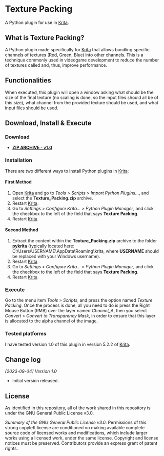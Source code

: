 # Texture Packing
A Python plugin for use in [Krita](https://krita.org).

## What is Texture Packing?
A Python plugin made specifically for [Krita](https://krita.org) that allows bundling specific channels of textures (Red, Green, Blue) into other channels. This is a technique commonly used in videogame development to reduce the number of textures called and, thus, improve performance.

## Functionalities
When executed, this plugin will open a window asking what should be the size of the final texture (no scaling is done, so the input files should all be of this size), what channel from the provided texture should be used, and what input files should be used.

## Download, Install & Execute
### Download
+ **[ZIP ARCHIVE - v1.0](https://github.com/esuriddick/Programming/raw/main/Python/Krita/Texture_Packing/Downloads/Texture_Packing_v1.0.zip)**

### Installation
There are two different ways to install Python plugins in [Krita](https://krita.org):
#### First Method
1. Open [Krita](https://krita.org) and go to _Tools_ > _Scripts_ > _Import Python Plugins..._, and select the **Texture_Packing.zip** archive.
2. Restart [Krita](https://krita.org).
3. Go to _Settings_ > _Configure Krita..._ > _Python Plugin Manager_, and click the checkbox to the left of the field that says **Texture Packing**.
4. Restart [Krita](https://krita.org).

#### Second Method
1. Extract the content within the **Texture_Packing.zip** archive to the folder **pykrita** (typically located here: C:\Users\USERNAME\AppData\Roaming\krita, where **USERNAME** should be replaced with your Windows username).
2. Restart [Krita](https://krita.org).
3. Go to _Settings_ > _Configure Krita..._ > _Python Plugin Manager_, and click the checkbox to the left of the field that says **Texture Packing**.
4. Restart [Krita](https://krita.org).

### Execute
Go to the menu item _Tools_ > _Scripts_, and press the option named _Texture Packing_. Once the process is done, all you need to do is press the Right Mouse Button (RMB) over the layer named _Channel_A_, then you select _Convert_ > _Convert to Transparency Mask_, in order to ensure that this layer is allocated to the alpha channel of the image.

### Tested platforms
I have tested version 1.0 of this plugin in version 5.2.2 of [Krita](https://krita.org).

## Change log
_[2023-09-04] Version 1.0_
- Initial version released.

## License
As identified in this repository, all of the work shared in this repository is under the GNU General Public License v3.0.

_Summary of the GNU General Public License v3.0_: Permissions of this strong copyleft license are conditioned on making available complete source code of licensed works and modifications, which include larger works using a licensed work, under the same license. Copyright and license notices must be preserved. Contributors provide an express grant of patent rights.
